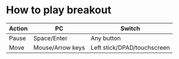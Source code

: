 # How to play breakout

| Action | PC | Switch |
| ------------- | ------------- | ------------- |
| Pause | Space/Enter | Any button |
| Move | Mouse/Arrow keys | Left stick/DPAD/touchscreen |
